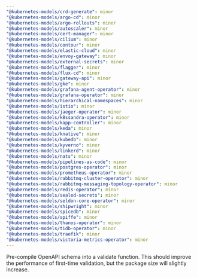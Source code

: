 ```yaml
---
"@kubernetes-models/crd-generate": minor
"@kubernetes-models/argo-cd": minor
"@kubernetes-models/argo-rollouts": minor
"@kubernetes-models/autoscaler": minor
"@kubernetes-models/cert-manager": minor
"@kubernetes-models/cilium": minor
"@kubernetes-models/contour": minor
"@kubernetes-models/elastic-cloud": minor
"@kubernetes-models/envoy-gateway": minor
"@kubernetes-models/external-secrets": minor
"@kubernetes-models/flagger": minor
"@kubernetes-models/flux-cd": minor
"@kubernetes-models/gateway-api": minor
"@kubernetes-models/gke": minor
"@kubernetes-models/grafana-agent-operator": minor
"@kubernetes-models/grafana-operator": minor
"@kubernetes-models/hierarchical-namespaces": minor
"@kubernetes-models/istio": minor
"@kubernetes-models/jaeger-operator": minor
"@kubernetes-models/k8ssandra-operator": minor
"@kubernetes-models/kapp-controller": minor
"@kubernetes-models/keda": minor
"@kubernetes-models/knative": minor
"@kubernetes-models/kubedb": minor
"@kubernetes-models/kyverno": minor
"@kubernetes-models/linkerd": minor
"@kubernetes-models/nats": minor
"@kubernetes-models/pipelines-as-code": minor
"@kubernetes-models/postgres-operator": minor
"@kubernetes-models/prometheus-operator": minor
"@kubernetes-models/rabbitmq-cluster-operator": minor
"@kubernetes-models/rabbitmq-messaging-topology-operator": minor
"@kubernetes-models/redis-operator": minor
"@kubernetes-models/sealed-secrets": minor
"@kubernetes-models/seldon-core-operator": minor
"@kubernetes-models/shipwright": minor
"@kubernetes-models/spicedb": minor
"@kubernetes-models/spiffe": minor
"@kubernetes-models/thanos-operator": minor
"@kubernetes-models/tidb-operator": minor
"@kubernetes-models/traefik": minor
"@kubernetes-models/victoria-metrics-operator": minor
---
```


Pre-compile OpenAPI schema into a validate function. This should improve the performance of first-time validation, but the package size will slightly increase.
